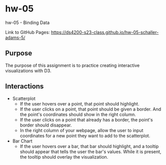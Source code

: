 # hw-05
hw-05 - Binding Data

Link to GitHub Pages: https://ds4200-s23-class.github.io/hw-05-schaller-adams-5/

## Purpose

The purpose of this assignment is to practice creating interactive visualizations with D3.  

## Interactions
   - Scatterplot
      - If the user hovers over a point, that point should highlight.  
      - If the user clicks on a point, that point should be given a border. And the point's coordinates should show in the right column. 
      - If the user clicks on a point that already has a border, the point's border should disappear. 
      - In the right column of your webpage, allow the user to input coordinates for a new point they want to add to the scatterplot. 
   - Bar Chart
      - If the user hovers over a bar, that bar should highlight, and a tooltip should appear that tells the user the bar's values. While it is present, the tooltip should overlay the visualization.   
